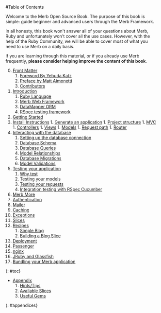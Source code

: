#Table of Contents

<div id="intro">
	<p>Welcome to the Merb Open Source Book. The purpose of this book is simple: guide beginner and advanced users through the Merb Framework.</p>
	<p>In all honesty, this book won't answer all of your questions about Merb, Ruby and unfortunately won't cover all the use cases. However, with the help of the Ruby Community, we will be able to cover most of what you need to use Merb on a daily basis.</p>
	<p>If you are learning through this material, or if you already use Merb frequently, <strong>please consider helping improve the content of this book</strong>.</p>
</div>

0. [Front Matter](/zh/front-matter)
	1. [Foreword By Yehuda Katz](/zh/front-matter/foreword)
	2. [Preface by Matt Aimonetti](/zh/front-matter/preface)
	3. [Contributors](/zh/front-matter/contributors)
1. [Introduction](/zh/introduction)
	1. [Ruby Language](/zh/introduction/ruby)
	2. [Merb Web Framework](/zh/introduction/merb)
	3. [DataMapper ORM](/zh/introduction/datamapper)
	4. [RSpec testing framework](/zh/introduction/rspec)
2. [Getting Started](/zh/getting-started)
  1. [Install Instructions](/zh/getting-started/install-instructions)
	1. [Generate an application](/zh/getting-started/generate-an-application)
	1. [Project structure](/zh/getting-started/project-structure)
	1. [MVC](/zh/getting-started/mvc)
	1. [Controllers](/zh/getting-started/controllers)
	1. [Views](/zh/getting-started/views)
	1. [Models](/zh/getting-started/models)
	1. [Request path](/zh/getting-started/request-path)
	1. [Router](/zh/getting-started/router)
3. [Interacting with the database](/zh/interacting-with-the-database)
	1. [Setting up the database connection](/zh/interacting-with-the-database/dm-setting-up)
	1. [Database Schema](/zh/interacting-with-the-database/dm-schema)
	1. [Database Queries](/zh/interacting-with-the-database/dm-queries)
	1. [Model Relationships](/zh/interacting-with-the-database/dm-relationships)
	1. [Database Migrations](/zh/interacting-with-the-database/dm-migrations)
	1. [Model Validations](/zh/interacting-with-the-database/dm-validations)
4. [Testing your application](/zh/testing-your-application)
	1. [Why test](/zh/testing-your-application/why)
	1. [Testing your models](/zh/testing-your-application/models)
	1. [Testing your requests](/zh/testing-your-application/requests)
	1. [Integration testing with RSpec Cucumber](/zh/testing-your-application/cucumber)
5. [Merb More](/zh/merb-more)
  1. [Authentication](/zh/merb-more/authentication)
  1. [Mailer](/zh/merb-more/mailer)
  1. [Caching](/zh/merb-more/caching)
  1. [Exceptions](/zh/merb-more/exceptions)
  1. [Slices](/zh/merb-more/exceptions)
6. [Recipes](/zh/recipes)
	1. [Simple Blog](/zh/recipes/simple-blog)
	1. [Building a Blog Slice](/zh/recipes/blog-slice)
7. [Deployment](/zh/deployment)
  1. [Passenger](/zh/deployment/passenger)
  1. [nginx](/zh/deployment/nginx)
  1. [JRuby and Glassfish](/zh/deployment/jruby)
  1. [Bundling your Merb application](/zh/deployment/bundle)

{: #toc}

* [Appendix](/zh/appendix)
  1. [Hints/Tips](/zh/appendix/hints-tips)
  1. [Available Slices](/zh/appendix/slices)
  1. [Useful Gems](/zh/appendix/gems)

{: #appendices}
